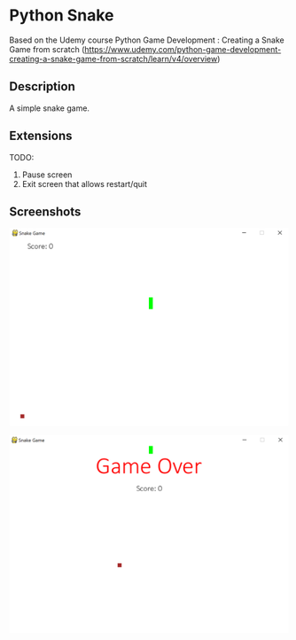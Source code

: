 # Python Snake

Based on the Udemy course Python Game Development : Creating a Snake Game from scratch (https://www.udemy.com/python-game-development-creating-a-snake-game-from-scratch/learn/v4/overview)

## Description

A simple snake game.

## Extensions

TODO:

1. Pause screen
2. Exit screen that allows restart/quit

## Screenshots

![game_start](./screenshots/game_start.PNG)

![game_over](./screenshots/game_over.PNG)


